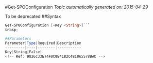 #Get-SPOConfiguration
*Topic automatically generated on: 2015-04-29*

To be deprecated
##Syntax
```powershell
Get-SPOConfiguration [-Key <String>]```
&nbsp;

##Parameters
Parameter|Type|Required|Description
---------|----|--------|-----------
Key|String|False|
<!-- Ref: 9826C33E74F0C0E4182C481065578BAD -->